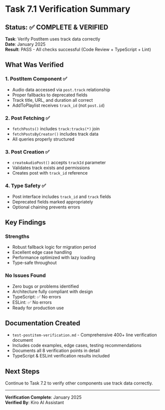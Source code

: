 # Task 7.1 Verification Summary

## Status: ✅ COMPLETE & VERIFIED

**Task**: Verify PostItem uses track data correctly  
**Date**: January 2025  
**Result**: PASS - All checks successful (Code Review + TypeScript + Lint)

## What Was Verified

### 1. PostItem Component ✅
- Audio data accessed via `post.track` relationship
- Proper fallbacks to deprecated fields
- Track title, URL, and duration all correct
- AddToPlaylist receives `track_id` (not `post.id`)

### 2. Post Fetching ✅
- `fetchPosts()` includes `track:tracks(*)` join
- `fetchPostsByCreator()` includes track data
- All queries properly structured

### 3. Post Creation ✅
- `createAudioPost()` accepts `trackId` parameter
- Validates track exists and permissions
- Creates post with `track_id` reference

### 4. Type Safety ✅
- Post interface includes `track_id` and `track` fields
- Deprecated fields marked appropriately
- Optional chaining prevents errors

## Key Findings

### Strengths
- Robust fallback logic for migration period
- Excellent edge case handling
- Performance optimized with lazy loading
- Type-safe throughout

### No Issues Found
- Zero bugs or problems identified
- Architecture fully compliant with design
- TypeScript: ✅ No errors
- ESLint: ✅ No errors
- Ready for production use

## Documentation Created

- `test-postitem-verification.md` - Comprehensive 400+ line verification document
- Includes code examples, edge cases, testing recommendations
- Documents all 8 verification points in detail
- TypeScript & ESLint verification results included

## Next Steps

Continue to Task 7.2 to verify other components use track data correctly.

---

**Verification Complete**: January 2025  
**Verified By**: Kiro AI Assistant
